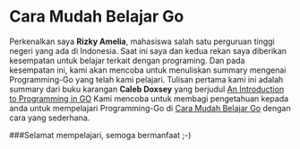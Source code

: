 # Cara Mudah Belajar Go
Perkenalkan saya **Rizky Amelia**, mahasiswa salah satu perguruan tinggi negeri yang ada di Indonesia. 
Saat ini saya dan kedua rekan saya diberikan kesempatan untuk belajar terkait dengan programing.
Dan pada kesempatan ini, kami akan mencoba untuk menuliskan summary mengenai Programming-Go yang telah kami pelajari.
Tulisan pertama kami ini adalah summary dari buku karangan **Caleb Doxsey** yang berjudul [An Introduction to Programming in GO](http://www.golang-book.com/)
Kami mencoba untuk membagi pengetahuan kepada anda untuk mempelajari Programming-Go di [Cara Mudah Belajar Go](https://github.com/RizkyAmelia/Cara-Mudah-Belajar-Go/blob/master/Summary%20Go.md) dengan cara yang sederhana. 

###Selamat mempelajari, semoga bermanfaat ;-)
